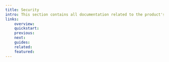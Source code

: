 ```yaml
---
title: Security
intro: This section contains all documentation related to the product's security topics.
links:
    overview:
    quickstart:
    previous:
    next:
    guides:
    related:
    featured:
---
```

